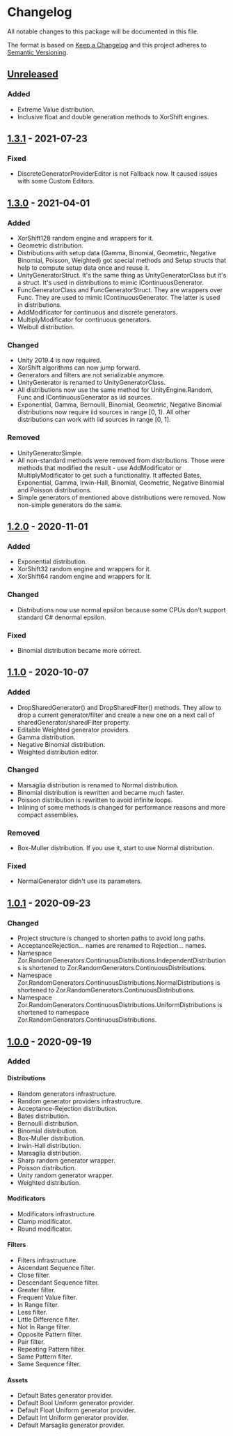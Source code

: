 # Changelog

All notable changes to this package will be documented in this file.

The format is based on [Keep a Changelog](http://keepachangelog.com/en/1.0.0/)
and this project adheres to [Semantic Versioning](http://semver.org/spec/v2.0.0.html).

## [Unreleased]

### Added

- Extreme Value distribution.
- Inclusive float and double generation methods to XorShift engines.

## [1.3.1] - 2021-07-23

### Fixed

- DiscreteGeneratorProviderEditor is not Fallback now. It caused issues with some Custom Editors.

## [1.3.0] - 2021-04-01

### Added

- XorShift128 random engine and wrappers for it.
- Geometric distribution.
- Distributions with setup data (Gamma, Binomial, Geometric, Negative Binomial, Poisson, Weighted)
got special methods and Setup structs that help to compute setup data once and reuse it.
- UnityGeneratorStruct. It's the same thing as UnityGeneratorClass but it's a struct. 
It's used in distributions to mimic IContinuousGenerator.
- FuncGeneratorClass and FuncGeneratorStruct. They are wrappers over Func<float>. They are used
to mimic IContinuousGenerator. The latter is used in distributions.
- AddModificator for continuous and discrete generators.
- MultiplyModificator for continuous generators.
- Weibull distribution.

### Changed

- Unity 2019.4 is now required.
- XorShift algorithms can now jump forward.
- Generators and filters are not serializable anymore.
- UnityGenerator is renamed to UnityGeneratorClass.
- All distributions now use the same method for UnityEngine.Random, Func<float> and IContinuousGenerator
as iid sources.
- Exponential, Gamma, Bernoulli, Binomial, Geometric, Negative Binomial distributions now require
iid sources in range [0, 1). All other distributions can work with iid sources in range [0, 1].

### Removed

- UnityGeneratorSimple.
- All non-standard methods were removed from distributions. Those were methods that modified the result -
use AddModificator or MultiplyModificator to get such a functionality. It affected Bates, Exponential,
Gamma, Irwin-Hall, Binomial, Geometric, Negative Binomial and Poisson distributions.
- Simple generators of mentioned above distributions were removed. Now non-simple generators do the same.

## [1.2.0] - 2020-11-01

### Added

- Exponential distribution.
- XorShift32 random engine and wrappers for it.
- XorShift64 random engine and wrappers for it.

### Changed

- Distributions now use normal epsilon because 
some CPUs don't support standard C# denormal epsilon.

### Fixed

- Binomial distribution became more correct.

## [1.1.0] - 2020-10-07

### Added

- DropSharedGenerator() and DropSharedFilter() methods. They allow to drop a current generator/filter and create a new one on a next call of sharedGenerator/sharedFilter property.
- Editable Weighted generator providers.
- Gamma distribution.
- Negative Binomial distribution.
- Weighted distribution editor.

### Changed

- Marsaglia distribution is renamed to Normal distribution.
- Binomial distribution is rewritten and became much faster.
- Poisson distribution is rewritten to avoid infinite loops.
- Inlining of some methods is changed for performance reasons and more compact assemblies.

### Removed

- Box-Muller distribution. If you use it, start to use Normal distribution.

### Fixed

- NormalGenerator didn't use its parameters.

## [1.0.1] - 2020-09-23

### Changed

- Project structure is changed to shorten paths to avoid long paths.
- AcceptanceRejection... names are renamed to Rejection... names.
- Namespace Zor.RandomGenerators.ContinuousDistributions.IndependentDistributions is shortened to Zor.RandomGenerators.ContinuousDistributions.
- Namespace Zor.RandomGenerators.ContinuousDistributions.NormalDistributions is shortened to Zor.RandomGenerators.ContinuousDistributions.
- Namespace Zor.RandomGenerators.ContinuousDistributions.UniformDistributions is shortened to namespace Zor.RandomGenerators.ContinuousDistributions.

## [1.0.0] - 2020-09-19

### Added

#### Distributions
- Random generators infrastructure.
- Random generator providers infrastructure.
- Acceptance-Rejection distribution.
- Bates distribution.
- Bernoulli distribution.
- Binomial distribution.
- Box-Muller distribution.
- Irwin-Hall distribution.
- Marsaglia distribution.
- Sharp random generator wrapper.
- Poisson distribution.
- Unity random generator wrapper.
- Weighted distribution.

#### Modificators
- Modificators infrastructure.
- Clamp modificator.
- Round modificator.

#### Filters
- Filters infrastructure.
- Ascendant Sequence filter.
- Close filter.
- Descendant Sequence filter.
- Greater filter.
- Frequent Value filter.
- In Range filter.
- Less filter.
- Little Difference filter.
- Not In Range filter.
- Opposite Pattern filter.
- Pair filter.
- Repeating Pattern filter.
- Same Pattern filter.
- Same Sequence filter.

#### Assets
- Default Bates generator provider.
- Default Bool Uniform generator provider.
- Default Float Uniform generator provider.
- Default Int Uniform generator provider.
- Default Marsaglia generator provider.

[unreleased]: https://github.com/ZorPastaman/Random-Generators/compare/v1.3.1...HEAD
[1.3.1]: https://github.com/ZorPastaman/Random-Generators/releases/tag/v1.3.1
[1.3.0]: https://github.com/ZorPastaman/Random-Generators/releases/tag/v1.3.0
[1.2.0]: https://github.com/ZorPastaman/Random-Generators/releases/tag/v1.2.0
[1.1.0]: https://github.com/ZorPastaman/Random-Generators/releases/tag/v1.1.0
[1.0.1]: https://github.com/ZorPastaman/Random-Generators/releases/tag/v1.0.1
[1.0.0]: https://github.com/ZorPastaman/Random-Generators/releases/tag/v1.0.0
